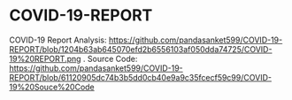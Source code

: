 # COVID-19-REPORT
COVID-19 Report Analysis:
https://github.com/pandasanket599/COVID-19-REPORT/blob/1204b63ab645070efd2b6556103af050dda74725/COVID-19%20REPORT.png
.
Source Code:
https://github.com/pandasanket599/COVID-19-REPORT/blob/61120905dc74b3b5dd0cb40e9a9c35fcecf59c99/COVID-19%20Souce%20Code
